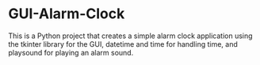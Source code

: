 # GUI-Alarm-Clock
This is a Python project that creates a simple alarm clock application using the tkinter library for the GUI, datetime and time for handling time, and playsound for playing an alarm sound.

